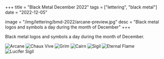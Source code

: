 +++
title = "Black Metal December 2022"
tags = ["lettering", "black metal"]
date = "2022-12-05"

image = "/img/lettering/bmd-2022/arcane-preview.jpg"
desc = "Black metal logos and symbols a day during the month of December"
+++

Black metal logos and symbols a day during the month of December.

![Arcane](/img/lettering/bmd-2022/arcane-preview.jpg "Arcane")
![Chaux Vive](/img/lettering/bmd-2022/chaux-vive-preview.jpg "Chaux Vive")
![Grim](/img/lettering/bmd-2022/grim-preview.jpg "Grim")
![Cairn](/img/lettering/bmd-2022/cairn-preview.jpg "Cairn")
![Sigil](/img/lettering/bmd-2022/sigil-preview.jpg "Sigil")
![Eternal Flame](/img/lettering/bmd-2022/eternal-flame-preview.jpg "Eternal Flame")
![Lucifer Sigil](/img/lettering/bmd-2022/sigil-lucifer-preview.jpg "Lucifer Sigil")
